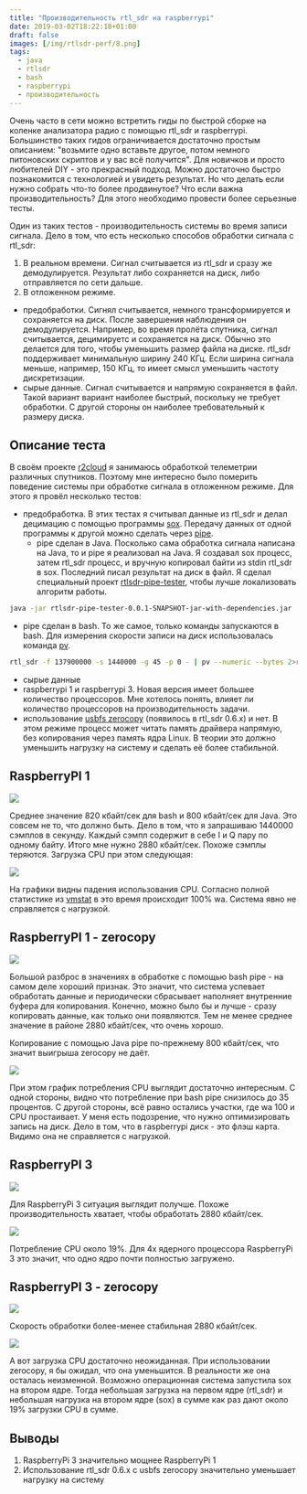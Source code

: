 ```yaml
---
title: "Производительность rtl_sdr на raspberrypi"
date: 2019-03-02T18:22:18+01:00
draft: false
images: [/img/rtlsdr-perf/8.png]
tags:
  - java
  - rtlsdr
  - bash
  - raspberrypi
  - производительность
---
```

Очень часто в сети можно встретить гиды по быстрой сборке на коленке анализатора радио с помощью rtl_sdr и raspberrypi. Большинство таких гидов ограничивается достаточно простым описанием: "возьмите одно вставьте другое, потом немного питоновских скриптов и у вас всё получится". Для новичков и просто любителей DIY - это прекрасный подход. Можно достаточно быстро познакомится с технологией и увидеть результат. Но что делать если нужно собрать что-то более продвинутое? Что если важна производительность? Для этого необходимо провести более серьезные тесты.

Один из таких тестов - производительность системы во время записи сигнала. Дело в том, что есть несколько способов обработки сигнала с rtl_sdr:

1. В реальном времени. Сигнал считывается из rtl_sdr и сразу же демодулируется. Результат либо сохраняется на диск, либо отправляется по сети дальше. 
2. В отложенном режиме.
  
  * предобработки. Сигнял считывается, немного трансформируется и сохраняется на диск. После завершения наблюдения он демодулируется. Например, во время пролёта спутника, сигнал считывается, децимируетс и сохраняется на диск. Обычно это делается для того, чтобы уменьшить размер файла на диске. rtl_sdr поддерживает минимальную ширину 240 КГц. Если ширина сигнала меньше, например, 150 КГц, то имеет смысл уменьшить частоту дискретизации.
  * сырые данные. Сигнал считывается и напрямую сохраняется в файл. Такой вариант вариант наиболее быстрый, поскольку не требует обработки. С другой стороны он наиболее требовательный к размеру диска.
  
## Описание теста

В своём проекте [r2cloud](https://github.com/dernasherbrezon/r2cloud) я занимаюсь обработкой телеметрии различных спутников. Поэтому мне интересно было померить поведение системы при обработке сигнала в отложенном режиме. Для этого я провёл несколько тестов:

 * предобработка. В этих тестах я считывал данные из rtl_sdr и делал децимацию с помощью программы [sox](http://sox.sourceforge.net). Передачу данных от одной программы к другой можно сделать через [pipe](https://www.gnu.org/software/bash/manual/html_node/Pipelines.html).
   * pipe сделан в Java. Посколько сама обработка сигнала написана на Java, то и pipe я реализовал на Java. Я создавал sox процесс, затем rtl_sdr процесс, и вручную копировал байти из stdin rtl_sdr в sox. Последний писал результат на диск в файл. Я сделал специальный проект [rtlsdr-pipe-tester](https://github.com/dernasherbrezon/rtlsdr-pipe-tester), чтобы лучше локализовать алгоритм работы.
   
```bash
java -jar rtlsdr-pipe-tester-0.0.1-SNAPSHOT-jar-with-dependencies.jar
```
   
   * pipe сделан в bash. То же самое, только команды запускаются в bash. Для измерения скорости записи на диск использовалась команда [pv](https://linux.die.net/man/1/pv).
   
```bash
rtl_sdr -f 137900000 -s 1440000 -g 45 -p 0 - | pv --numeric --bytes 2>raw.txt | sox --type raw --rate 1440000 --encoding unsigned-integer --bits 8 --channels 2 - /tmp/test.wav rate 150000
```

 * сырые данные
 * raspberrypi 1 и raspberrypi 3. Новая версия имеет большее количество процессоров. Мне хотелось понять, влияет ли количество процессоров на производительность задачи.
 * использование [usbfs zerocopy](https://git.kernel.org/pub/scm/linux/kernel/git/torvalds/linux.git/commit/?id=f7d34b445abc00e979b7cf36b9580ac3d1a47cd8) (появилось в rtl_sdr 0.6.x) и нет. В этом режиме процесс может читать память драйвера напрямую, без копирования через память ядра Linux. В теории это должно уменьшить нагрузку на систему и сделать её более стабильной. 

## RaspberryPI 1

![](/img/rtlsdr-perf/1.png)

Среднее значение 820 кбайт/сек для bash и 800 кбайт/сек для Java. Это совсем не то, что должно быть. Дело в том, что я запрашиваю 1440000 сэмплов в секунду. Каждый сэмпл содержит в себе I и Q пару по одному байту. Итого мне нужно 2880 кбайт/сек. Похоже сэмплы теряются. Загрузка CPU при этом следующая:

![](/img/rtlsdr-perf/2.png)

На графики видны падения использования CPU. Согласно полной статистике из [vmstat](https://en.wikipedia.org/wiki/Vmstat) в это время происходит 100% wa. Система явно не справляется с нагрузкой.

## RaspberryPI 1 - zerocopy

![](/img/rtlsdr-perf/3.png)

Большой разброс в значениях в обработке с помощью bash pipe - на самом деле хороший признак. Это значит, что система успевает обработать данные и периодически сбрасывает наполняет внутренние буфера для копирования. Конечно, можно было бы и лучше - сразу копировать данные, как только они появляются. Тем не менее среднее значение в районе 2880 кбайт/сек, что очень хорошо.

Копирование с помощью Java pipe по-прежнему 800 кбайт/сек, что значит выигрыша zerocopy не даёт.

![](/img/rtlsdr-perf/4.png)

При этом график потребления CPU выглядит достаточно интересным. С одной стороны, видно что потребление при bash pipe снизилось до 35 процентов. С другой стороны, всё равно остались участки, где wa 100 и CPU простаивает. У меня есть подозрение, что нужно оптимизировать запись на диск. Дело в том, что в raspberrypi диск - это флэш карта. Видимо она не справляется с нагрузкой.

## RaspberryPI 3

![](/img/rtlsdr-perf/5.png)

Для RaspberryPi 3 ситуация выглядит получше. Похоже производительность хватает, чтобы обработать 2880 кбайт/сек.

![](/img/rtlsdr-perf/6.png)

Потребление CPU около 19%. Для 4х ядерного процессора RaspberryPi 3 это значит, что одно ядро почти полностью загружено.

## RaspberryPI 3 - zerocopy

![](/img/rtlsdr-perf/7.png)

Скорость обработки более-менее стабильная 2880 кбайт/сек.

![](/img/rtlsdr-perf/8.png)

А вот загрузка CPU достаточно неожиданная. При использовании zerocopy, я бы ожидал, что она уменьшится. В реальности же она осталась неизменной. Возможно операционная система запустила sox на втором ядре. Тогда небольшая загрузка на первом ядре (rtl_sdr) и небольшая нагрузка на втором ядре (sox) в сумме как раз дают около 19% загрузки CPU в сумме.

## Выводы

1. RaspberryPi 3 значительно мощнее RaspberryPi 1
2. Использование rtl_sdr 0.6.x c usbfs zerocopy значительно уменьшает нагрузку на систему